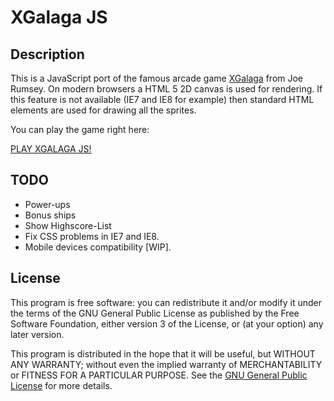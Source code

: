 XGalaga JS
==========

Description
-----------

This is a JavaScript port of the famous arcade game
[XGalaga](http://rumsey.org/xgal.html) from Joe Rumsey.
On modern browsers a HTML 5 2D canvas is used for rendering. If this
feature is not available (IE7 and IE8 for example) then standard HTML
elements are used for drawing all the sprites. 

You can play the game right here:

[PLAY XGALAGA JS!](https://raw.githack.com/aaferrari/xgalaga-js/master/src/main/resources/index.html)


TODO
----

* Power-ups
* Bonus ships
* Show Highscore-List
* Fix CSS problems in IE7 and IE8.
* Mobile devices compatibility [WIP].


License
-------

This program is free software: you can redistribute it and/or modify it
under the terms of the GNU General Public License as published by the Free
Software Foundation, either version 3 of the License, or (at your option)
any later version.

This program is distributed in the hope that it will be useful, but WITHOUT
ANY WARRANTY; without even the implied warranty of MERCHANTABILITY or
FITNESS FOR A PARTICULAR PURPOSE.  See the 
[GNU General Public License](http://www.gnu.org/licenses/gpl.html) for
more details.
